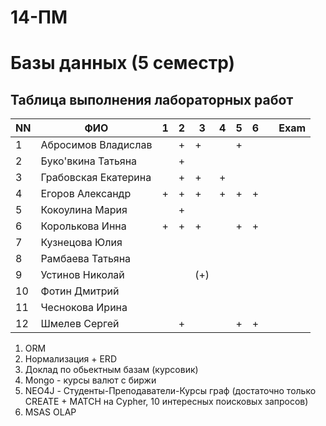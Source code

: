 # 14-ПМ
# Базы данных (5 семестр)
## Таблица выполнения лабораторных работ

| NN  | ФИО                  | 1   | 2   | 3   | 4   | 5   | 6   |     | Exam |
| --- | -------------------- | --- | --- | --- | --- | --- | --- | --- | ---- |
| 1   | Абросимов Владислав  |     | +   | +   |     | +   |     |     |      |
| 2   | Буко'вкина Татьяна   |     | +   |     |     |     |     |     |      |
| 3   | Грабовская Екатерина |     | +   | +   | +   |     |     |     |      |
| 4   | Егоров Александр     | +   | +   | +   | +   | +   | +   |     |      |
| 5   | Кокоулина Мария      |     | +   |     |     |     |     |     |      |
| 6   | Королькова Инна      | +   | +   | +   |     | +   | +   |     |      |
| 7   | Кузнецова Юлия       |     |     |     |     |     |     |     |      |
| 8   | Рамбаева Татьяна     |     |     |     |     |     |     |     |      |
| 9   | Устинов Николай      |     |     | (+) |     |     |     |     |      |
| 10  | Фотин Дмитрий        |     |     |     |     |     |     |     |      |
| 11  | Чеснокова Ирина      |     |     |     |     |     |     |     |      |
| 12  | Шмелев Сергей        |     | +   |     |     | +   | +   |     |      |

1. ORM
2. Нормализация + ERD
3. Доклад по обьектным базам (курсовик)
4. Mongo - курсы валют с биржи
5. NEO4J - Студенты-Преподаватели-Курсы граф (достаточно только CREATE + MATCH на Cypher, 10 интересных поисковых запросов)
6. MSAS OLAP
